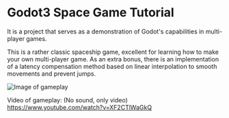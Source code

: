 # Godot3 Space Game Tutorial

It is a project that serves as a demonstration of Godot's capabilities in multi-player games.

This is a rather classic spaceship game, excellent for learning how to make your own multi-player game.
As an extra bonus, there is an implementation of a latency compensation method based on linear interpolation to smooth movements and prevent jumps.

![Image of gameplay](https://shadebob.org/godot3-spacegame/screenshots/screenshot_small.png)

Video of gameplay: (No sound, only video)
https://www.youtube.com/watch?v=XF2CTlWaGkQ
